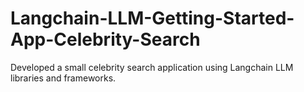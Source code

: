 # Langchain-LLM-Getting-Started-App-Celebrity-Search
Developed a small celebrity search application using Langchain LLM libraries and frameworks.
